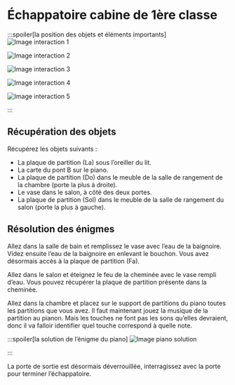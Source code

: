 # Échappatoire cabine de 1ère classe

:::spoiler[la position des objets et éléments importants]
![Image interaction 1](/assets/jeu/999/guide/echappatoires/cabine_de_1ere_classe/interaction_1.webp)

![Image interaction 2](/assets/jeu/999/guide/echappatoires/cabine_de_1ere_classe/interaction_2.webp)

![Image interaction 3](/assets/jeu/999/guide/echappatoires/cabine_de_1ere_classe/interaction_3.webp)

![Image interaction 4](/assets/jeu/999/guide/echappatoires/cabine_de_1ere_classe/interaction_4.webp)

![Image interaction 5](/assets/jeu/999/guide/echappatoires/cabine_de_1ere_classe/interaction_5.webp)

:::

## Récupération des objets

Récupérez les objets suivants :
- La plaque de partition (La) sous l’oreiller du lit.
- La carte du pont B sur le piano.
- La plaque de partition (Do) dans le meuble de la salle de rangement de la chambre (porte la plus à droite).
- Le vase dans le salon, à côté des deux portes.
- La plaque de partition (Sol) dans le meuble de la salle de rangement du salon (porte la plus à gauche).

## Résolution des énigmes

Allez dans la salle de bain et remplissez le vase avec l’eau de la baignoire. Videz ensuite l’eau de la baignoire en enlevant le bouchon. Vous avez désormais accès à la plaque de partition (Fa).

Allez dans le salon et éteignez le feu de la cheminée avec le vase rempli d’eau. Vous pouvez récupérer la plaque de partition présente dans la cheminée.

Allez dans la chambre et placez sur le support de partitions du piano toutes les partitions que vous avez. Il faut maintenant jouez la musique de la partition au pianon. Mais les touches ne font pas les sons qu’elles devraient, donc il va falloir identifier quel touche correspond à quelle note.

:::spoiler[la solution de l’énigme du piano]
![Image piano solution](/assets/jeu/999/guide/echappatoires/cabine_de_1ere_classe/piano.webp)

:::


La porte de sortie est désormais déverrouillée, interragissez avec la porte pour terminer l’échappatoire.